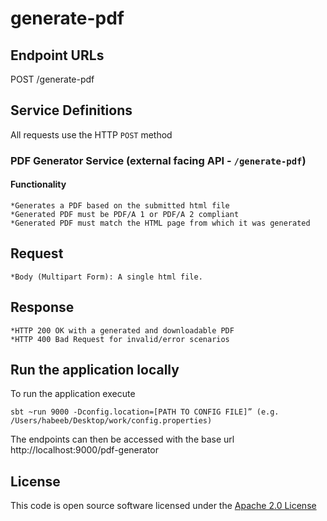 
# generate-pdf


## Endpoint URLs
POST /generate-pdf

## Service Definitions

All requests use the HTTP `POST` method

### PDF Generator Service (external facing API - `/generate-pdf`)

#### Functionality

	*Generates a PDF based on the submitted html file
	*Generated PDF must be PDF/A 1 or PDF/A 2 compliant
	*Generated PDF must match the HTML page from which it was generated

## Request
	*Body (Multipart Form): A single html file. 

## Response
	*HTTP 200 OK with a generated and downloadable PDF
	*HTTP 400 Bad Request for invalid/error scenarios

## Run the application locally

To run the application execute

```
sbt ~run 9000 -Dconfig.location=[PATH TO CONFIG FILE]” (e.g. /Users/habeeb/Desktop/work/config.properties)
```

The endpoints can then be accessed with the base url http://localhost:9000/pdf-generator


## License

This code is open source software licensed under the [Apache 2.0 License]("http://www.apache.org/licenses/LICENSE-2.0.html")

